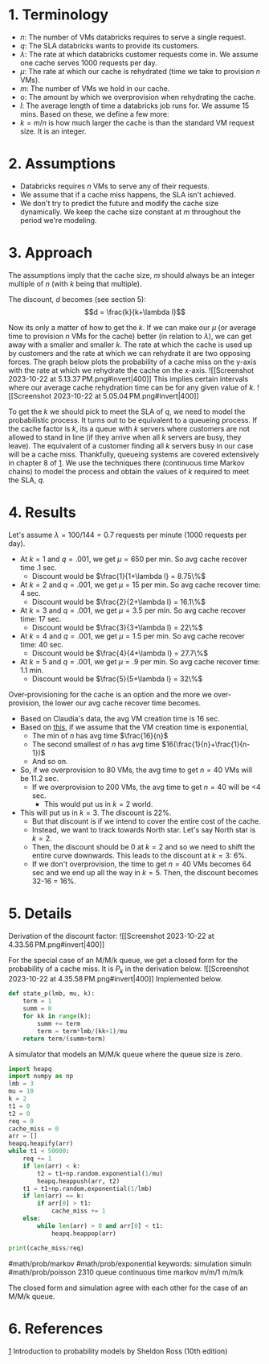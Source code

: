# 1. Terminology
- $n$: The number of VMs databricks requires to serve a single request.
- $q$: The SLA databricks wants to provide its customers.
- $\lambda$: The rate at which databricks customer requests come in. We assume one cache serves 1000 requests per day.
- $\mu$: The rate at which our cache is rehydrated (time we take to provision $n$ VMs).
- $m$: The number of VMs we hold in our cache.
- o: The amount by which we overprovision when rehydrating the cache.
- $l$: The average length of time a databricks job runs for. We assume 15 mins.
Based on these, we define a few more:
- $k=m/n$ is how much larger the cache is than the standard VM request size. It is an integer.
# 2. Assumptions
- Databricks requires $n$ VMs to serve any of their requests.
- We assume that if a cache miss happens, the SLA isn't achieved.
- We don't try to predict the future and modify the cache size dynamically. We keep the cache size constant at $m$ throughout the period we're modeling.
# 3. Approach
The assumptions imply that the cache size, $m$ should always be an integer multiple of $n$ (with $k$ being that multiple).

The discount, $d$ becomes (see section 5):
$$d = \frac{k}{k+\lambda l}$$

Now its only a matter of how to get the $k$. If we can make our $\mu$ (or average time to provision $n$ VMs for the cache) better (in relation to $\lambda$), we can get away with a smaller and smaller $k$. The rate at which the cache is used up by customers and the rate at which we can rehydrate it are two opposing forces. The graph below plots the probability of a cache miss on the y-axis with the rate at which we rehydrate the cache on the x-axis.
![[Screenshot 2023-10-22 at 5.13.37 PM.png#invert|400]]
This implies certain intervals where our average cache rehydration time can be for any given value of $k$.
![[Screenshot 2023-10-22 at 5.05.04 PM.png#invert|400]]

To get the $k$ we should pick to meet the SLA of $q$, we need to model the probabilistic process. It turns out to be equivalent to a queueing process. If the cache factor is $k$, its a queue with $k$ servers where customers are not allowed to stand in line (if they arrive when all $k$ servers are busy, they leave). The equivalent of a customer finding all $k$ servers busy in our case will be a cache miss. Thankfully, queueing systems are covered extensively in chapter 8 of [1](https://www.amazon.com/Introduction-Probability-Models-Sheldon-Ross/dp/0124079482). We use the techniques there (continuous time Markov chains) to model the process and obtain the values of $k$ required to meet the SLA, $q$.
# 4. Results
Let's assume $\lambda = 100/144=0.7$ requests per minute (1000 requests per day).

- At $k=1$ and $q=.001$, we get $\mu = 650$ per min. So avg cache recover time .1 sec.
	- Discount would be $\frac{1}{1+\lambda l} = 8.75\%$ 
- At $k=2$ and $q=.001$, we get $\mu=15$ per min. So avg cache recover time: 4 sec.
	- Discount would be $\frac{2}{2+\lambda l} = 16.1\%$
- At $k=3$ and $q=.001$, we get $\mu = 3.5$ per min. So avg cache recover time: 17 sec.
	- Discount would be $\frac{3}{3+\lambda l} = 22\%$
- At $k=4$ and $q=.001$, we get $\mu = 1.5$ per min. So avg cache recover time: 40 sec.
	- Discount would be $\frac{4}{4+\lambda l} = 27.7\%$
- At $k=5$ and $q = .001$, we get $\mu=.9$ per min. So avg cache recover time: 1.1 min.
	- Discount would be $\frac{5}{5+\lambda l} = 32\%$

Over-provisioning for the cache is an option and the more we over-provision, the lower our avg cache recover time becomes.
- Based on Claudia's data, the avg VM creation time is 16 sec.
- Based on [this](https://math.stackexchange.com/questions/80475/order-statistics-of-i-i-d-exponentially-distributed-sample), if we assume that the VM creation time is exponential,
	- The min of $n$ has avg time $\frac{16}{n}$
	- The second smallest of $n$ has avg time $16(\frac{1}{n}+\frac{1}{n-1})$
	- And so on.
- So, if we overprovision to 80 VMs, the avg time to get $n=40$ VMs will be 11.2 sec.
	- If we overprovision to 200 VMs, the avg time to get $n=40$ will be <4 sec. 
		- This would put us in $k=2$ world.
- This will put us in $k=3$. The discount is 22%.
	- But that discount is if we intend to cover the entire cost of the cache.
	- Instead, we want to track towards North star. Let's say North star is $k=2$.
	- Then, the discount should be $0$ at $k=2$ and so we need to shift the entire curve downwards. This leads to the discount at $k=3$: 6%.
	- If we don't overprovision, the time to get $n=40$ VMs becomes 64 sec and we end up all the way in $k=5$. Then, the discount becomes 32-16 = 16%.

# 5. Details
Derivation of the discount factor:
![[Screenshot 2023-10-22 at 4.33.56 PM.png#invert|400]]


For the special case of an M/M/k queue, we get a closed form for the probability of a cache miss. It is $P_k$ in the derivation below.
![[Screenshot 2023-10-22 at 4.35.58 PM.png#invert|400]]
Implemented below.
```python
def state_p(lmb, mu, k):
	term = 1
	summ = 0
	for kk in range(k):
		summ += term
		term = term*lmb/(kk+1)/mu
	return term/(summ+term)
```

A simulator that models an M/M/k queue where the queue size is zero.
```python
import heapq
import numpy as np
lmb = 3
mu = 10
k = 2
t1 = 0
t2 = 0
req = 0
cache_miss = 0
arr = []
heapq.heapify(arr)
while t1 < 50000:
	req += 1
	if len(arr) < k:
		t2 = t1+np.random.exponential(1/mu)
		heapq.heappush(arr, t2)
	t1 = t1+np.random.exponential(1/lmb)
	if len(arr) == k:
		if arr[0] > t1:
			cache_miss += 1
	else:
		while len(arr) > 0 and arr[0] < t1:
			heapq.heappop(arr)

print(cache_miss/req)
```
#math/prob/markov #math/prob/exponential keywords: simulation simuln #math/prob/poisson 2310 queue continuous time markov m/m/1 m/m/k

The closed form and simulation agree with each other for the case of an M/M/k queue.
# 6. References
[1](https://www.amazon.com/Introduction-Probability-Models-Sheldon-Ross/dp/0124079482) Introduction to probability models by Sheldon Ross (10th edition)